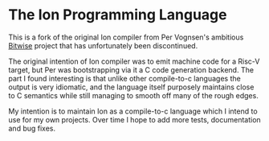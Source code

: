 # The Ion Programming Language

This is a fork of the original Ion compiler from Per Vognsen's ambitious [Bitwise](https://github.com/pervognsen/bitwise) project that has unfortunately been discontinued.

The original intention of Ion compiler was to emit machine code for a Risc-V target, but Per was bootstrapping via it a C code generation backend. The part I found interesting is that unlike other compile-to-c languages the output is very idiomatic, and the language itself purposely maintains close to C semantics while still managing to smooth off many of the rough edges.

My intention is to maintain Ion as a compile-to-c language which I intend to use for my own projects. Over time I hope to add more tests, documentation and bug fixes.